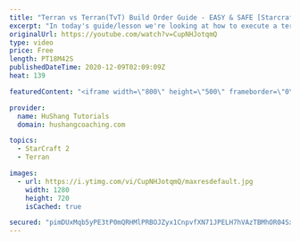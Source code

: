 ```yaml
---
title: "Terran vs Terran(TvT) Build Order Guide - EASY & SAFE [Starcraft 2 2020]"
excerpt: "In today's guide/lesson we're looking at how to execute a terran vs terran (tvt) build order. Was supposed to be just the opening but I got a little carried away so you're getting 19 minutes of raw TvT information. Get out your notepads ;)  #BuildOrder #TerranVsTerran #TvT Terran vs Terran(TvT) Build"
originalUrl: https://youtube.com/watch?v=CupNHJotqmQ
type: video
price: Free
length: PT18M42S
publishedDateTime: 2020-12-09T02:09:09Z
heat: 139

featuredContent: "<iframe width=\"800\" height=\"500\" frameborder=\"0\" src=\"https://www.youtube.com/embed/CupNHJotqmQ\" allow=\"accelerometer; autoplay; encrypted-media; gyroscope; picture-in-picture\" allowfullscreen></iframe>"

provider:
  name: HuShang Tutorials
  domain: hushangcoaching.com

topics:
  - StarCraft 2
  - Terran

images:
  - url: https://i.ytimg.com/vi/CupNHJotqmQ/maxresdefault.jpg
    width: 1280
    height: 720
    isCached: true

secured: "pimDUxMqb5yPE3tP0mQRHMlPRBOJZyx1CnpvfXN71JPELH7hVAzTBMhOR04SxhOeLnu7Q4p40eZQ6+8wIuQs9J/xR2CfyYaSTZ8ujxjMTai/wNY7/k7vVvIGQpCoyduRBqyPgsHbI6tsXqUf0xK8nyJ0zElavDuafVIbMVjqMlYxSv8M4w7cbeCALjq9N0T4Us/mxUIDFBTDLDjzh67E0ZLoJaEyLU4/Wfp3zJVphC6wHISMhQCAy1n2Ct5wbPxzkULy6uxFkLFDBZApa6Npy+WDOlpEe81JyGAwJHwu7rPVTyat6ftN7BT5kkdYAjSdrCYr5CeW2OW6lsMAQgQFoU6dlHfgx7IxAYO1rKMyOGjY9ee4WxBuRpORnYABsZRtIiYaEzZM5KdahwMqIXalswUg3GxzLuqEGR/kys3g4Qc=;Ml2RHj0Ynq2pt2JJD2ao1w=="
---
```


